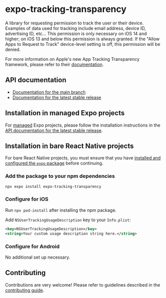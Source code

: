 # expo-tracking-transparency

A library for requesting permission to track the user or their device. Examples of data used for tracking include email address, device ID, advertising ID, etc... This permission is only necessary on iOS 14 and higher; on iOS 13 and below this permission is always granted. If the "Allow Apps to Request to Track" device-level setting is off, this permission will be denied.

For more information on Apple's new App Tracking Transparency framework, please refer to their [documentation](https://developer.apple.com/app-store/user-privacy-and-data-use/).

## API documentation

- [Documentation for the main branch](https://github.com/expo/expo/blob/main/docs/pages/versions/unversioned/sdk/tracking-transparency.mdx)
- [Documentation for the latest stable release](https://docs.expo.dev/versions/latest/sdk/tracking-transparency/)

## Installation in managed Expo projects

For [managed](https://docs.expo.dev/archive/managed-vs-bare/) Expo projects, please follow the installation instructions in the [API documentation for the latest stable release](https://docs.expo.dev/versions/latest/sdk/tracking-transparency/).

## Installation in bare React Native projects

For bare React Native projects, you must ensure that you have [installed and configured the `expo` package](https://docs.expo.dev/bare/installing-expo-modules/) before continuing.

### Add the package to your npm dependencies

```sh
npx expo install expo-tracking-transparency
```

### Configure for iOS

Run `npx pod-install` after installing the npm package.

Add `NSUserTrackingUsageDescription` key to your `Info.plist`:

```xml
<key>NSUserTrackingUsageDescription</key>
<string>Your custom usage description string here.</string>
```

### Configure for Android

No additional set up necessary.

## Contributing

Contributions are very welcome! Please refer to guidelines described in the [contributing guide](https://github.com/expo/expo#contributing).
